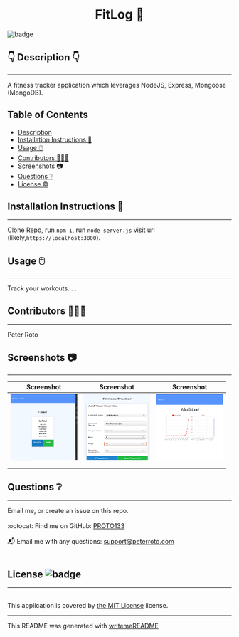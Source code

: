 
  <h1 align="center">FitLog 🎉 </h1>
    
  ![badge](https://img.shields.io/badge/license-MIT-brightgreen)<br />
  
  ## 👇  Description  👇
---
  
  A fitness tracker application which leverages NodeJS, Express, Mongoose (MongoDB). 
 
  ## Table of Contents 
  - [Description](#--description--)
  - [Installation Instructions 📣](#installation-instructions-)
  - [Usage 🖱️](#usage-️)
  - [Contributors 🧑‍🤝‍🧑](#contributors-)
  - [Screenshots 📷](#screenshots-)
  - [Questions ❔](#questions-)
  - [License ©️](#license-️)
    
  ## Installation Instructions 📣
---

  Clone Repo, run `npm i`, run `node server.js` visit url (likely,`https://localhost:3000`).
  
  ## Usage 🖱️
---

  Track your workouts. . . 
  
  ## Contributors 🧑‍🤝‍🧑
---
  Peter Roto
  
  ## Screenshots 📷
---

  |  Screenshot                              | Screenshot                               | Screenshot                               | 
  |:------------------------------------------------------:|:------------------------------------------------------:|:------------------------------------------------------:|
  | <img alt="placeholder" href="./public/images/screenshot1.png" src="./public/images/screenshot1.png" width="150" height="150"> |<img alt="placeholder" href="./public/images/screenshot2.png" src="./public/images/screenshot2.png" width="150" height="150">|<img alt="placeholder" href="./public/images/screenshot3.png" src="./public/images/screenshot3.png" width="150" height="150">|
  |                                                        |                                                        |                                                        |
  |                                                        |                                                        |                                                        |   


  ## Questions ❔

---

  Email me, or create an issue on this repo.<br />
  <br />
  :octocat: Find me on GitHub: [PROTO133](https://github.com/PROTO133)<br />
  <br />
  📬 Email me with any questions: support@peterroto.com<br /><br />
  
  ## License ![badge](https://img.shields.io/badge/license-MIT-brightgreen)
---
  <br />
  This application is covered by <a href="https://opensource.org/licenses/MIT"> the MIT License</a> license. 

  --------------------------- 
 

  This README was generated with [writemeREADME](https://github.com/proto133/writemeREADME) 
  
